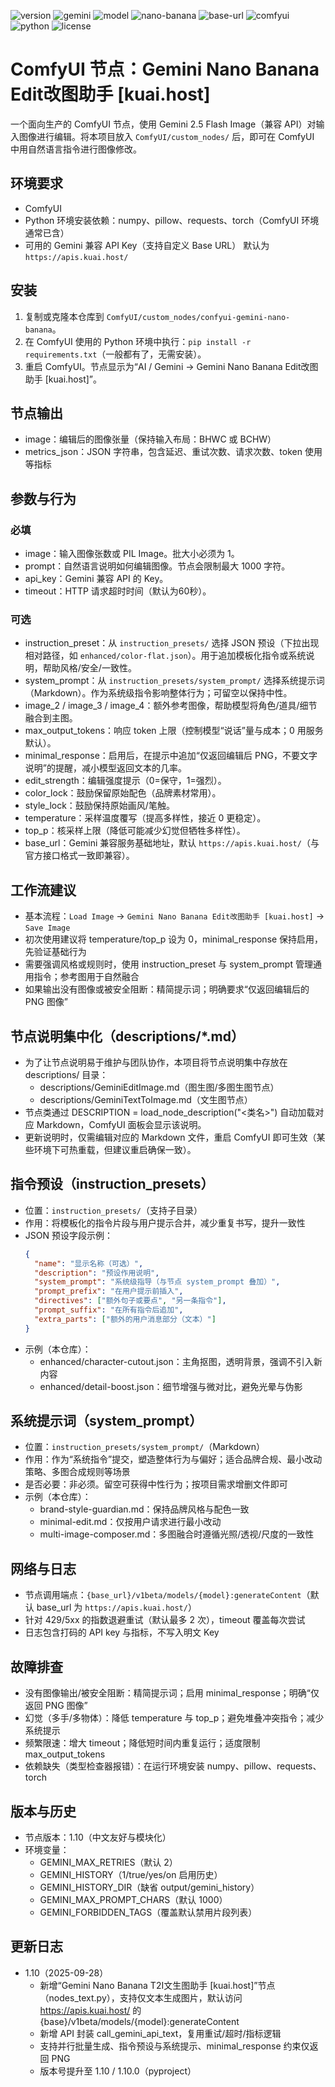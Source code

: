 ![version](https://img.shields.io/badge/version-1.10-blue)
![gemini](https://img.shields.io/badge/Gemini-原生格式重要-blueviolet)
![model](https://img.shields.io/badge/model-gemini--2.5--flash--image--preview-brightgreen)
![nano-banana](https://img.shields.io/badge/Nano%20Banana-enabled-orange)
![base-url](https://img.shields.io/badge/base--url-apis.kuai.host-informational)
![comfyui](https://img.shields.io/badge/ComfyUI-compatible-success)
![python](https://img.shields.io/badge/Python-%E2%89%A53.8-3776AB)
![license](https://img.shields.io/badge/License-MIT-lightgrey)

# ComfyUI 节点：Gemini Nano Banana Edit改图助手 [kuai.host]

一个面向生产的 ComfyUI 节点，使用 Gemini 2.5 Flash Image（兼容 API）对输入图像进行编辑。将本项目放入 `ComfyUI/custom_nodes/` 后，即可在 ComfyUI 中用自然语言指令进行图像修改。

## 环境要求
- ComfyUI
- Python 环境安装依赖：numpy、pillow、requests、torch（ComfyUI 环境通常已含）
- 可用的 Gemini 兼容 API Key（支持自定义 Base URL） 默认为 `https://apis.kuai.host/`

## 安装
1. 复制或克隆本仓库到 `ComfyUI/custom_nodes/confyui-gemini-nano-banana`。
2. 在 ComfyUI 使用的 Python 环境中执行：`pip install -r requirements.txt`（一般都有了，无需安装）。
3. 重启 ComfyUI。节点显示为“AI / Gemini -> Gemini Nano Banana Edit改图助手 [kuai.host]”。

## 节点输出
- image：编辑后的图像张量（保持输入布局：BHWC 或 BCHW）
- metrics_json：JSON 字符串，包含延迟、重试次数、请求次数、token 使用等指标

## 参数与行为

### 必填
- image：输入图像张数或 PIL Image。批大小必须为 1。
- prompt：自然语言说明如何编辑图像。节点会限制最大 1000 字符。
- api_key：Gemini 兼容 API 的 Key。
- timeout：HTTP 请求超时时间（默认为60秒）。

### 可选
- instruction_preset：从 `instruction_presets/` 选择 JSON 预设（下拉出现相对路径，如 `enhanced/color-flat.json`）。用于追加模板化指令或系统说明，帮助风格/安全/一致性。
- system_prompt：从 `instruction_presets/system_prompt/` 选择系统提示词（Markdown）。作为系统级指令影响整体行为；可留空以保持中性。
- image_2 / image_3 / image_4：额外参考图像，帮助模型将角色/道具/细节融合到主图。
- max_output_tokens：响应 token 上限（控制模型“说话”量与成本；0 用服务默认）。
- minimal_response：启用后，在提示中追加“仅返回编辑后 PNG，不要文字说明”的提醒，减小模型返回文本的几率。
- edit_strength：编辑强度提示（0=保守，1=强烈）。
- color_lock：鼓励保留原始配色（品牌素材常用）。
- style_lock：鼓励保持原始画风/笔触。
- temperature：采样温度覆写（提高多样性，接近 0 更稳定）。
- top_p：核采样上限（降低可能减少幻觉但牺牲多样性）。
- base_url：Gemini 兼容服务基础地址，默认 `https://apis.kuai.host/`（与官方接口格式一致即兼容）。

## 工作流建议
- 基本流程：`Load Image` -> `Gemini Nano Banana Edit改图助手 [kuai.host]` -> `Save Image`
- 初次使用建议将 temperature/top_p 设为 0，minimal_response 保持启用，先验证基础行为
- 需要强调风格或规则时，使用 instruction_preset 与 system_prompt 管理通用指令；参考图用于自然融合
- 如果输出没有图像或被安全阻断：精简提示词；明确要求“仅返回编辑后的 PNG 图像”

## 节点说明集中化（descriptions/*.md）
- 为了让节点说明易于维护与团队协作，本项目将节点说明集中存放在 descriptions/ 目录：
  - descriptions/GeminiEditImage.md（图生图/多图生图节点）
  - descriptions/GeminiTextToImage.md（文生图节点）
- 节点类通过 DESCRIPTION = load_node_description("<类名>") 自动加载对应 Markdown，ComfyUI 面板会显示该说明。
- 更新说明时，仅需编辑对应的 Markdown 文件，重启 ComfyUI 即可生效（某些环境下可热重载，但建议重启确保一致）。

## 指令预设（instruction_presets）
- 位置：`instruction_presets/`（支持子目录）
- 作用：将模板化的指令片段与用户提示合并，减少重复书写，提升一致性
- JSON 预设字段示例：
  ```json
  {
    "name": "显示名称（可选）",
    "description": "预设作用说明",
    "system_prompt": "系统级指导（与节点 system_prompt 叠加）",
    "prompt_prefix": "在用户提示前插入",
    "directives": ["额外句子或要点", "另一条指令"],
    "prompt_suffix": "在所有指令后追加",
    "extra_parts": ["额外的用户消息部分（文本）"]
  }
  ```
- 示例（本仓库）：
  - enhanced/character-cutout.json：主角抠图，透明背景，强调不引入新内容
  - enhanced/detail-boost.json：细节增强与微对比，避免光晕与伪影

## 系统提示词（system_prompt）
- 位置：`instruction_presets/system_prompt/`（Markdown）
- 作用：作为“系统指令”提交，塑造整体行为与偏好；适合品牌合规、最小改动策略、多图合成规则等场景
- 是否必要：非必须。留空可获得中性行为；按项目需求增删文件即可
- 示例（本仓库）：
  - brand-style-guardian.md：保持品牌风格与配色一致
  - minimal-edit.md：仅按用户请求进行最小改动
  - multi-image-composer.md：多图融合时遵循光照/透视/尺度的一致性

## 网络与日志
- 节点调用端点：`{base_url}/v1beta/models/{model}:generateContent`（默认 base_url 为 `https://apis.kuai.host/`）
- 针对 429/5xx 的指数退避重试（默认最多 2 次），timeout 覆盖每次尝试
- 日志包含打码的 API key 与指标，不写入明文 Key

## 故障排查
- 没有图像输出/被安全阻断：精简提示词；启用 minimal_response；明确“仅返回 PNG 图像”
- 幻觉（多手/多物体）：降低 temperature 与 top_p；避免堆叠冲突指令；减少系统提示
- 频繁限速：增大 timeout；降低短时间内重复运行；适度限制 max_output_tokens
- 依赖缺失（类型检查器报错）：在运行环境安装 numpy、pillow、requests、torch

## 版本与历史
- 节点版本：1.10（中文友好与模块化）
- 环境变量：
  - GEMINI_MAX_RETRIES（默认 2）
  - GEMINI_HISTORY（1/true/yes/on 启用历史）
  - GEMINI_HISTORY_DIR（缺省 output/gemini_history）
  - GEMINI_MAX_PROMPT_CHARS（默认 1000）
  - GEMINI_FORBIDDEN_TAGS（覆盖默认禁用片段列表）

## 更新日志
- 1.10（2025-09-28）
  - 新增“Gemini Nano Banana T2I文生图助手 [kuai.host]”节点（nodes_text.py），支持仅文本生成图片，默认访问 https://apis.kuai.host/ 的 {base}/v1beta/models/{model}:generateContent
  - 新增 API 封装 call_gemini_api_text，复用重试/超时/指标逻辑
  - 支持并行批量生成、指令预设与系统提示、minimal_response 约束仅返回 PNG
  - 版本号提升至 1.10 / 1.10.0（pyproject）